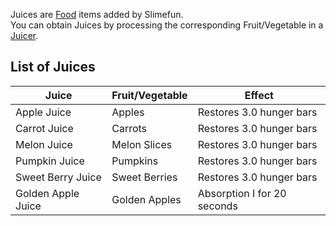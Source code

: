 Juices are [Food](https://github.com/Slimefun/Slimefun4/wiki/Food) items added by Slimefun.<br>
You can obtain Juices by processing the corresponding Fruit/Vegetable in a [Juicer](https://github.com/Slimefun/Slimefun4/wiki/Juicer).

## List of Juices

| Juice | Fruit/Vegetable | Effect |
| ----------- | ------------------- | --------------------------------- |
| Apple Juice | Apples | Restores 3.0 hunger bars |
| Carrot Juice | Carrots | Restores 3.0 hunger bars |
| Melon Juice | Melon Slices | Restores 3.0 hunger bars |
| Pumpkin Juice | Pumpkins | Restores 3.0 hunger bars |
| Sweet Berry Juice | Sweet Berries | Restores 3.0 hunger bars |
| Golden Apple Juice | Golden Apples | Absorption I for 20 seconds |
